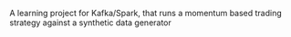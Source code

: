 A learning project for Kafka/Spark, that runs a momentum based trading strategy against a synthetic data generator

